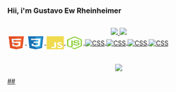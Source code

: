 ### Hii, i'm Gustavo Ew Rheinheimer

##
<div align="center">
  <a href="https://github.com/GustavoE05">
   <a href="https://github-readme-stats.vercel.app/api/pin/?username=GustavoE05&repo=github-readme-stats&theme=midnight-purple">
  <img height="180em" src="https://github-readme-stats.vercel.app/api?username=GustavoE05&show_icons=true&theme=midnight-purple"/>
  <img height="180em" src="https://github-readme-stats.vercel.app/api/top-langs/?username=GustavoE05&layout=compact&langs_count=7&theme=midnight-purple"/>
</div>
     

<div style="align: center">
    <img style="vertical-align: middle;" alt="Rafa-HTML" height="30" width="40" src="https://raw.githubusercontent.com/devicons/devicon/master/icons/html5/html5-original.svg">
    <img style="vertical-align: middle;" alt="Rafa-CSS" height="30" width="40" src="https://raw.githubusercontent.com/devicons/devicon/master/icons/css3/css3-original.svg">
    <img style="vertical-align: middle;" alt="Rafa-Js" height="30" width="40" src="https://raw.githubusercontent.com/devicons/devicon/master/icons/javascript/javascript-plain.svg">
    <img style="vertical-align: middle;" alt="Rafa-Js" height="30" width="40" src="https://raw.githubusercontent.com/devicons/devicon/master/icons/nodejs/nodejs-original.svg">
    <img style="vertical-align: middle;" alt="CSS" height="40" width="50" 
      src="https://cdn.jsdelivr.net/gh/devicons/devicon/icons/java/java-original-wordmark.svg" />
    <img style="vertical-align: middle;" alt="CSS" height="30" width="40" src="https://cdn.jsdelivr.net/gh/devicons/devicon/icons/mysql/mysql-original.svg" />
    <img style="vertical-align: middle;" alt="CSS" height="30" width="40" src="https://cdn.jsdelivr.net/gh/devicons/devicon/icons/figma/figma-original.svg" />
    <img style="vertical-align: middle;" alt="CSS" height="30" width="40" src="https://cdn.jsdelivr.net/gh/devicons/devicon/icons/bootstrap/bootstrap-original.svg" />
</div>
<br>
<p align="center">
  <img align="center" src="https://profile-counter.glitch.me/GustavoE05/count.svg" />
</p>
  ##
